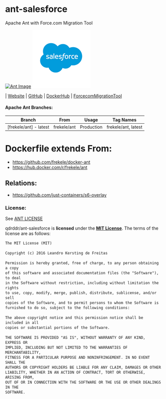 # ant-salesforce
Apache Ant with Force.com Migration Tool

[![Ant Image][AntImage]][AntWebsite]
[![salesforce Image][salesforceImage]][salesforceWebsite]

| [Website]  | [GitHub]  | [DockerHub]  | [ForcecomMigrationTool]


#### Apache Ant Branches:
| Branch                      | From                     | Usage        | Tag Names                           |
| --------------------------- | ------------------------ | ------------ | ------------------------------------|
| [frekele/ant] - latest       | frekele/ant        | Production   | frekele/ant, latest                  |


# Dockerfile extends From:
- https://github.com/frekele/docker-ant
- https://hub.docker.com/r/frekele/ant


## Relations:
 - https://github.com/just-containers/s6-overlay

### License:
See [ANT LICENSE]

qdrddr/ant-salesforce is **licensed** under the **[MIT License]**. The terms of the license are as follows:

    The MIT License (MIT)

    Copyright (c) 2016 Leandro Kersting de Freitas

    Permission is hereby granted, free of charge, to any person obtaining a copy
    of this software and associated documentation files (the "Software"), to deal
    in the Software without restriction, including without limitation the rights
    to use, copy, modify, merge, publish, distribute, sublicense, and/or sell
    copies of the Software, and to permit persons to whom the Software is
    furnished to do so, subject to the following conditions:

    The above copyright notice and this permission notice shall be included in all
    copies or substantial portions of the Software.

    THE SOFTWARE IS PROVIDED "AS IS", WITHOUT WARRANTY OF ANY KIND, EXPRESS OR
    IMPLIED, INCLUDING BUT NOT LIMITED TO THE WARRANTIES OF MERCHANTABILITY,
    FITNESS FOR A PARTICULAR PURPOSE AND NONINFRINGEMENT. IN NO EVENT SHALL THE
    AUTHORS OR COPYRIGHT HOLDERS BE LIABLE FOR ANY CLAIM, DAMAGES OR OTHER
    LIABILITY, WHETHER IN AN ACTION OF CONTRACT, TORT OR OTHERWISE, ARISING FROM,
    OUT OF OR IN CONNECTION WITH THE SOFTWARE OR THE USE OR OTHER DEALINGS IN THE
    SOFTWARE.

[AntImage]: https://raw.githubusercontent.com/frekele/docker-ant/dev/ant-logo.png
[salesforceImage]: https://raw.githubusercontent.com/qdrddr/ant-salesforce/master/salesforce-logo.png
[AntWebsite]: http://ant.apache.org/
[salesforceWebsite]: https://www.salesforce.com
[ForcecomMigrationTool]: https://developer.salesforce.com/page/Force.com_Migration_Tool
[Website]: https://qdrddr.github.io/ant-salesforce
[GitHub]: https://github.com/qdrddr/ant-salesforce
[DockerHub]: https://hub.docker.com/r/ant-salesforce
[ANT LICENSE]: https://github.com/frekele/docker-ant/blob/dev/ANT_LICENSE
[MIT LICENSE]: https://github.com/frekele/docker-ant/blob/dev/LICENSE



